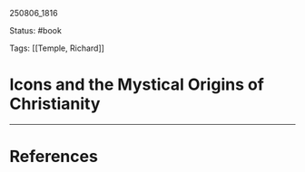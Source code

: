 
250806_1816

Status:  #book

Tags: [[Temple, Richard]]
# Icons and the Mystical Origins of Christianity



---
# References
